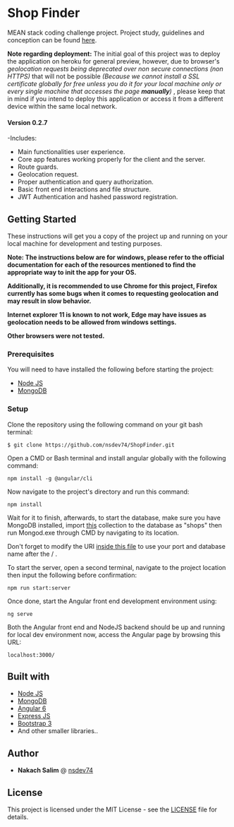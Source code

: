 # Shop Finder

MEAN stack coding challenge project.
Project study, guidelines and conception can be found [here](https://docs.google.com/document/d/1F0iZQ5LoI4vWC4NqgxOGogGbodKx6wFHQ4nOXTAwNNQ/edit#).


**Note regarding deployment:** The initial goal of this project was to deploy the application on heroku for general preview, however, due to browser's *geolocation requests being deprecated over non secure connections (non HTTPS)* that will not be possible *(Because we cannot install a SSL certificate globally for free unless you do it for your local machine only or every single machine that accesses the page **manually**)* , please keep that in mind if you intend to deploy this application or access it from a different device within the same local network.

#### Version 0.2.7

-Includes:
* Main functionalities user experience.
* Core app features working properly for the client and the server.
* Route guards.
* Geolocation request.
* Proper authentication and query authorization.
* Basic front end interactions and file structure.
* JWT Authentication and hashed password registration.

## Getting Started

These instructions will get you a copy of the project up and running on your local machine for development and testing purposes.

**Note: The instructions below are for windows, please refer to the official documentation for each of the resources mentioned to find the appropriate way to init the app for your OS.**

**Additionally, it is recommended to use Chrome for this project, Firefox currently has some bugs when it comes to requesting geolocation and may result in slow behavior.**

**Internet explorer 11 is known to not work, Edge may have issues as geolocation needs to be allowed from windows settings.**

**Other browsers were not tested.**

### Prerequisites

You will need to have installed the following before starting the project:

* [Node JS](https://nodejs.org/en/)
* [MongoDB](https://www.mongodb.com/)

### Setup

Clone the repository using the following command on your git bash terminal:

```
$ git clone https://github.com/nsdev74/ShopFinder.git
```

Open a CMD or Bash terminal and install angular globally with the following command:

```
npm install -g @angular/cli
```

Now navigate to the project's directory and run this command:

```
npm install
```

Wait for it to finish, afterwards, to start the database, make sure you have MongoDB installed, import [this](https://drive.google.com/file/d/1X9oGXDVLK8WURdYX3KJlqODaius4qjJq/view?usp=sharing) collection to the database as "shops" then run Mongod.exe through CMD by navigating to its location.

Don't forget to modify the URI [inside this file](backend/db/mongoose.js) to use your port and database name after the / .

To start the server, open a second terminal, navigate to the project location then input the following before confirmation:

```
npm run start:server
```

Once done, start the Angular front end development environment using:

```
ng serve
```

Both the Angular front end and NodeJS backend should be up and running for local dev environment now, access the Angular page by browsing this URL:

```
localhost:3000/
```

## Built with

* [Node JS](https://nodejs.org/en/)
* [MongoDB](https://www.mongodb.com/)
* [Angular 6](https://angular.io/)
* [Express JS](https://expressjs.com/)
* [Bootstrap 3](https://getbootstrap.com/docs/3.3/)
* And other smaller libraries..

## Author

* **Nakach Salim** @ [nsdev74](https://github.com/nsdev74)

## License

This project is licensed under the MIT License - see the [LICENSE](LICENSE) file for details.
